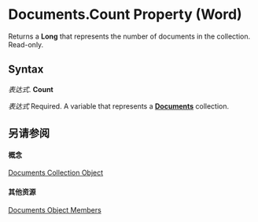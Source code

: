 
# Documents.Count Property (Word)

Returns a  **Long** that represents the number of documents in the collection. Read-only.


## Syntax

 _表达式_. **Count**

 _表达式_ Required. A variable that represents a **[Documents](fc4ac973-19c1-703a-5538-f4426b8b7564.md)** collection.


## 另请参阅


#### 概念


[Documents Collection Object](fc4ac973-19c1-703a-5538-f4426b8b7564.md)
#### 其他资源


[Documents Object Members](http://msdn.microsoft.com/library/939decec-9b3c-92fc-796c-2eeb9c2165ce%28Office.15%29.aspx)